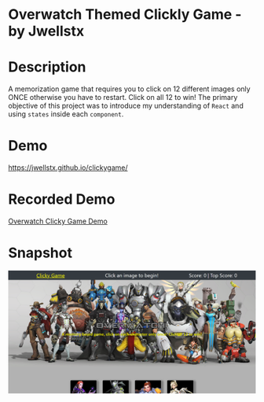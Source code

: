 # Overwatch Themed Clickly Game - by Jwellstx

# Description
A memorization game that requires you to click on 12 different images only ONCE otherwise you have to restart.  Click on all 12 to win!  The primary objective of this project was to introduce my understanding of `React` and using `states` inside each `component`.  

# Demo
https://jwellstx.github.io/clickygame/

# Recorded Demo
[Overwatch Clicky Game Demo](https://drive.google.com/file/d/1j7NnTPs2o_Vs-HtyRZzg_RbPGubRigfD/preview)

# Snapshot
![clicky game snapshot](/snapshot/landingpage.png)
